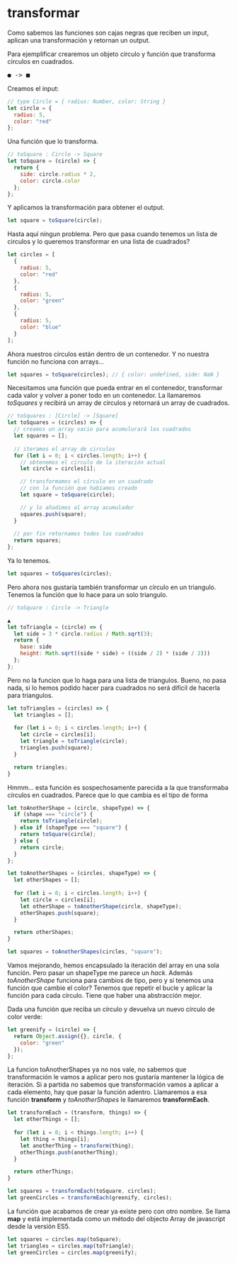 # transformar

Como sabemos las funciones son cajas negras que reciben un input, aplican una transformación y retornan un output.

Para ejemplificar crearemos un objeto círculo y función que transforma círculos en cuadrados.

<pre>
● -> ■
</pre>

Creamos el input:

```js
// type Circle = { radius: Number, color: String }
let circle = {
  radius: 5,
  color: "red"
};
```

Una función que lo transforma.

```js
// toSquare : Circle -> Square
let toSquare = (circle) => {
  return {
    side: circle.radius * 2,
    color: circle.color
  };
};
```

Y aplicamos la transformación para obtener el output.

```js
let square = toSquare(circle);
```

Hasta aquí ningun problema.
Pero que pasa cuando tenemos un lista de circulos y lo queremos transformar en una lista de cuadrados?

```js
let circles = [
  {
    radius: 5,
    color: "red"
  },
  {
    radius: 5,
    color: "green"
  },
  {
    radius: 5,
    color: "blue"
  }
];
```

Ahora nuestros circulos están dentro de un contenedor. Y no nuestra función no funciona con arrays...

```js
let squares = toSquare(circles); // { color: undefined, side: NaN }
```

Necesitamos una función que pueda entrar en el contenedor, transformar cada valor y volver a poner todo en un contenedor.
La llamaremos *toSquares* y recibirá un array de círculos y retornará un array de cuadrados.

```js
// toSquares : [Circle] -> [Square]
let toSquares = (circles) => {
  // creamos un array vacio para acumulurará los cuadrados
  let squares = [];
  
  // iteramos el array de circulos
  for (let i = 0; i < circles.length; i++) {
    // obtenemos el circulo de la iteración actual
    let circle = circles[i];

    // transformamos el círculo en un cuadrado
    // con la función que habíamos creado
    let square = toSquare(circle);

    // y lo añadimos al array acumulador
    squares.push(square);
  }
  
  // por fin retornamos todos los cuadrados
  return squares;
};
```

Ya lo tenemos.

```js
let squares = toSquares(circles);
```

Pero ahora nos gustaría también transformar un círculo en un triangulo.
Tenemos la función que lo hace para un solo triangulo.

```js
// toSquare : Circle -> Triangle

▲
let toTriangle = (circle) => {
  let side = 3 * circle.radius / Math.sqrt(3);
  return {
    base: side
    height: Math.sqrt((side * side) + ((side / 2) * (side / 2)))
  };
};
```

Pero no la funcion que lo haga para una lista de triangulos.
Bueno, no pasa nada, si lo hemos podido hacer para cuadrados no será dificil de hacerla para triangulos.

```js
let toTriangles = (circles) => {
  let triangles = [];
  
  for (let i = 0; i < circles.length; i++) {
    let circle = circles[i];
    let triangle = toTriangle(circle);
    triangles.push(square);
  }

  return triangles;
}
```

Hmmm... esta función es sospechosamente parecida a la que transformaba círculos en cuadrados.
Parece que lo que cambia es el tipo de forma

```js
let toAnotherShape = (circle, shapeType) => {
  if (shape === "circle") {
    return toTriangle(circle);
  } else if (shapeType === "square") {
    return toSquare(circle);
  } else {
    return circle;
  }
};

let toAnotherShapes = (circles, shapeType) => {
  let otherShapes = [];
  
  for (let i = 0; i < circles.length; i++) {
    let circle = circles[i];
    let otherShape = toAnotherShape(circle, shapeType);
    otherShapes.push(square);
  }

  return otherShapes;
}

let squares = toAnotherShapes(circles, "square");

```

Vamos mejorando, hemos encapsulado la iteración del array en una sola función.
Pero pasar un shapeType me parece un *hack*. Además *toAnotherShape* funciona para cambios de tipo, pero y si tenemos una función que cambie el color?
Tenemos que repetir el bucle y aplicar la función para cada círculo. Tiene que haber una abstracción mejor.

Dada una función que reciba un círculo y devuelva un nuevo círculo de color verde:

```js
let greenify = (circle) => {
  return Object.assign({}, circle, {
    color: "green"
  });
};
```

La funcion toAnotherShapes ya no nos vale, no sabemos que transformación le vamos a aplicar pero nos gustaría mantener la lógica de iteración.
Si a partida no sabemos que transformación vamos a aplicar a cada elemento, hay que pasar la función adentro. Llamaremos a esa función **transform** y *toAnotherShapes* le llamaremos **transformEach**.

```js
let transformEach = (transform, things) => {
  let otherThings = [];
  
  for (let i = 0; i < things.length; i++) {
    let thing = things[i];
    let anotherThing = transform(thing);
    otherThings.push(anotherThing);
  }

  return otherThings;
}

let squares = transformEach(toSquare, circles);
let greenCircles = transformEach(greenify, circles);
```

La función que acabamos de crear ya existe pero con otro nombre.
Se llama **map** y está implementada como un método del objecto Array de javascript desde la versión ES5.

```js
let squares = circles.map(toSquare);
let triangles = circles.map(toTriangle);
let greenCircles = circles.map(greenify);
```


